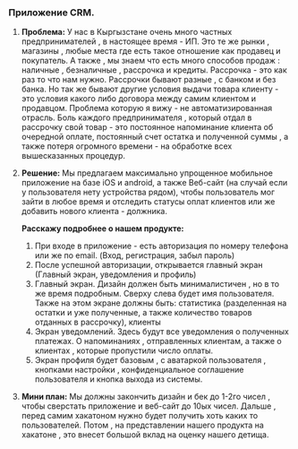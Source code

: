 ### Приложение CRM. 

1. **Проблема:**
    У нас в Кыргызстане очень много частных предпринимателей , в настоящее время - ИП. 
    Это те же рынки , магазины , любые места где есть такое отношение как продавец и покупатель. 
    А также , мы знаем что есть много способов продаж : наличные , безналичные , рассрочка и кредиты. 
    Рассрочка - это как раз то что нам нужно. 
    Рассрочки бывают разные , с банком и без банка. 
    Но так же бывают другие условия выдачи товара клиенту - это условия какого либо договора между самим клиентом и продавцом.
    Проблема которую я вижу - не автоматизированная отрасль.
    Боль каждого предпринимателя , который отдал в рассрочку свой товар - это постоянное напоминание клиента об очередной оплате, 
    постоянный счет остатка и полученной суммы , а также потеря огромного времени - на обработке всех вышесказанных процедур. 

2. **Решение:**
    Мы предлагаем максимально упрощенное мобильное приложение на базе iOS и android, 
    а также Веб-сайт (на случай если у пользователя нету устройства рядом), 
    чтобы пользователь мог зайти в любое время и отследить статусы оплат клиентов или же добавить нового клиента - должника. 
    
    __Расскажу подробнее о нашем продукте:__
      1. При входе в приложение - есть авторизация по номеру телефона или же по email.
        (Вход, регистрация, забыл пароль)
      2. После успешной авторизации, открывается главный экран
        (Главный экран, уведомления и профиль)
      3. Главный экран.
        Дизайн должен быть минималистичен , но в то же время подробным. Сверху слева будет имя пользователя. Также на этом экране должны быть: статистика (разделенная на остатки и уже полученные, а также количество товаров отданных в рассрочку), клиенты
      4. Экран уведомлений.
        Здесь будут все уведомления о полученных платежах. О напоминаниях , отправленных клиентам, а также о клиентах , которые пропустили число оплаты.
      5. Экран профиля будет базовым , с аватаркой пользователя , кнопками настройки , конфиденциальное соглашение пользователя и кнопка выхода из системы.

3. **Мини план:**
    Мы должны закончить дизайн и бек до 1-2го чисел , чтобы сверстать приложение и веб-сайт до 10ых чисел.
    Дальше , перед самим хакатоном нужно будет получить хоть каких то пользователей. 
    Потом , на представлении нашего продукта на хакатоне , это внесет большой вклад на оценку нашего детища.
